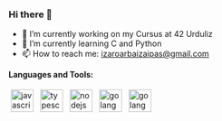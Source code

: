 ### Hi there 👋


- 🔭 I’m currently working on my Cursus at 42 Urduliz
- 🌱 I’m currently learning C and Python
- 📫 How to reach me: izaroarbaizaipas@gmail.com

**Languages and Tools:**

<p>
  <img src="https://cdn.jsdelivr.net/gh/devicons/devicon/icons/c/c-original.svg" height="40" style="vertical-align:down; margin:4px" alt="javascript">
  <img src="https://cdn.jsdelivr.net/gh/devicons/devicon/icons/git/git-original.svg" height="40" style="vertical-align:down; margin:4px" alt="typescript">
  <img src="https://cdn.jsdelivr.net/gh/devicons/devicon/icons/java/java-original-wordmark.svg" height="40" style="vertical-align:down; margin:4px" alt="nodejs">
  <img src="https://cdn.jsdelivr.net/gh/devicons/devicon/icons/photoshop/photoshop-line.svg" height="40" style="vertical-align:down; margin:4px" alt="golang">
  <img src="https://cdn.jsdelivr.net/gh/devicons/devicon/icons/python/python-original.svg" height="40" style="vertical-align:down; margin:4px" alt="golang">
</p>
      
